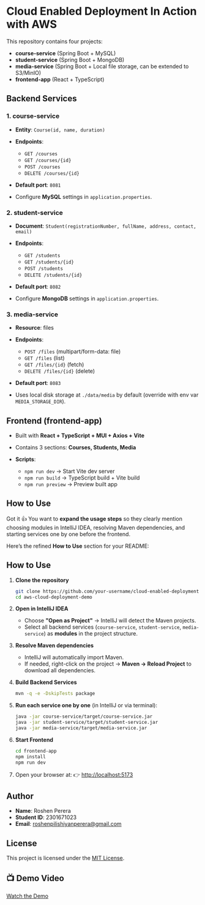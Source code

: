 # Cloud Enabled Deployment In Action with AWS

This repository contains four projects:

* **course-service** (Spring Boot + MySQL)
* **student-service** (Spring Boot + MongoDB)
* **media-service** (Spring Boot + Local file storage, can be extended to S3/MinIO)
* **frontend-app** (React + TypeScript)

## Backend Services

### 1. course-service

* **Entity**: `Course(id, name, duration)`
* **Endpoints**:

  * `GET /courses`
  * `GET /courses/{id}`
  * `POST /courses`
  * `DELETE /courses/{id}`
* **Default port**: `8081`
* Configure **MySQL** settings in `application.properties`.

### 2. student-service

* **Document**: `Student(registrationNumber, fullName, address, contact, email)`
* **Endpoints**:

  * `GET /students`
  * `GET /students/{id}`
  * `POST /students`
  * `DELETE /students/{id}`
* **Default port**: `8082`
* Configure **MongoDB** settings in `application.properties`.

### 3. media-service

* **Resource**: files
* **Endpoints**:

  * `POST /files` (multipart/form-data: file)
  * `GET /files` (list)
  * `GET /files/{id}` (fetch)
  * `DELETE /files/{id}` (delete)
* **Default port**: `8083`
* Uses local disk storage at `./data/media` by default (override with env var `MEDIA_STORAGE_DIR`).

## Frontend (frontend-app)

* Built with **React + TypeScript + MUI + Axios + Vite**
* Contains 3 sections: **Courses, Students, Media**
* **Scripts**:

  * `npm run dev` → Start Vite dev server
  * `npm run build` → TypeScript build + Vite build
  * `npm run preview` → Preview built app

## How to Use
Got it 👍 You want to **expand the usage steps** so they clearly mention choosing modules in IntelliJ IDEA, resolving Maven dependencies, and starting services one by one before the frontend.

Here’s the refined **How to Use** section for your README:


## How to Use

1. **Clone the repository**  

   ```sh
   git clone https://github.com/your-username/cloud-enabled-deployment-in-action-with-aws.git
   cd aws-cloud-deployment-demo
   ```

2. **Open in IntelliJ IDEA**

   * Choose **"Open as Project"** → IntelliJ will detect the Maven projects.
   * Select all backend services (`course-service`, `student-service`, `media-service`) as **modules** in the project structure.

3. **Resolve Maven dependencies**

   * IntelliJ will automatically import Maven.
   * If needed, right-click on the project → **Maven → Reload Project** to download all dependencies.

4. **Build Backend Services**

   ```sh
   mvn -q -e -DskipTests package
   ```

5. **Run each service one by one** (in IntelliJ or via terminal):

   ```sh
   java -jar course-service/target/course-service.jar
   java -jar student-service/target/student-service.jar
   java -jar media-service/target/media-service.jar
   ```

6. **Start Frontend**

   ```sh
   cd frontend-app
   npm install
   npm run dev
   ```

7. Open your browser at:
   👉 [http://localhost:5173](http://localhost:5173)


## Author

* **Name**: Roshen Perera
* **Student ID**: 2301671023
* **Email**: [roshenpilishiyanperera@gmail.com](mailto:roshenpilishiyanperera@gmail.com)

## License

This project is licensed under the [MIT License](https://opensource.org/licenses/MIT).

## 📺 Demo Video 

[Watch the Demo](https://drive.google.com/file/d/1fR5ymoXTiBX4oafCqJXSN9y7ULIwz1cK/view?usp=drive_link)

